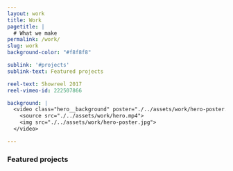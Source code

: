 ```yaml
---
layout: work
title: Work
pagetitle: |
  # What we make
permalink: /work/
slug: work
background-color: "#f8f8f8"

sublink: '#projects'
sublink-text: Featured projects

reel-text: Showreel 2017
reel-vimeo-id: 222507866

background: |
  <video class="hero__background" poster="./../assets/work/hero-poster.jpg" loop autoplay muted playsinline>
    <source src="./../assets/work/hero.mp4">
    <img src="./../assets/work/hero-poster.jpg">
  </video>

---
```


### Featured projects
